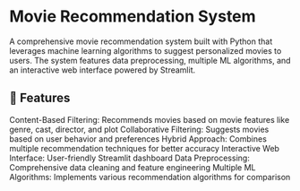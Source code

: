 # Movie Recommendation System
A comprehensive movie recommendation system built with Python that leverages machine learning algorithms to suggest personalized movies to users. 
The system features data preprocessing, multiple ML algorithms, and an interactive web interface powered by Streamlit.
## 🌟 Features
Content-Based Filtering: Recommends movies based on movie features like genre, cast, director, and plot
Collaborative Filtering: Suggests movies based on user behavior and preferences
Hybrid Approach: Combines multiple recommendation techniques for better accuracy
Interactive Web Interface: User-friendly Streamlit dashboard
Data Preprocessing: Comprehensive data cleaning and feature engineering
Multiple ML Algorithms: Implements various recommendation algorithms for comparison
